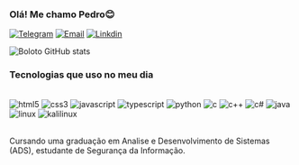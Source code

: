 ### Olá! Me chamo Pedro😊

[![Telegram](https://img.shields.io/badge/Telegram-2CA5E0?style=for-the-badge&logo=telegram&logoColor=white
)](https://t.me/boloto1979)
[![Email](https://img.shields.io/badge/Gmail-D14836?style=for-the-badge&logo=gmail&logoColor=white
)](https://criarmeulink.com.br/u/1675193138)
[![Linkdin](https://img.shields.io/badge/linktree-39E09B?style=for-the-badge&logo=linktree&logoColor=white
)](www.linkedin.com/in/pedro-lima-5968b81b5)

![Boloto GitHub stats](https://github-readme-stats.vercel.app/api?username=anuraghazra)

### Tecnologias que uso no meu dia
<div style="display: inline_block"><br/>
  <img alig="center" alt="html5" src="https://img.shields.io/badge/HTML5-E34F26?style=for-the-badge&logo=html5&logoColor=white"/>
  <img alig="center" alt="css3" src="https://img.shields.io/badge/CSS3-1572B6?style=for-the-badge&logo=css3&logoColor=white"/>
  <img alig="center" alt="javascript" src="https://img.shields.io/badge/JavaScript-F7DF1E?style=for-the-badge&logo=javascript&logoColor=black"/>
<img alig="center" alt="typescript" src="https://img.shields.io/badge/TypeScript-007ACC?style=for-the-badge&logo=typescript&logoColor=white"/>
<img alig="center" alt="python" src="https://img.shields.io/badge/Python-3776AB?style=for-the-badge&logo=python&logoColor=white"/>
<img alig="center" alt="c" src="https://img.shields.io/badge/C-00599C?style=for-the-badge&logo=c&logoColor=white"/>

<img alig="center" alt="c++" src="https://img.shields.io/badge/C%2B%2B-00599C?style=for-the-badge&logo=c%2B%2B&logoColor=white"/>
<img alig="center" alt="c#" src="https://img.shields.io/badge/C%23-239120?style=for-the-badge&logo=c-sharp&logoColor=white"/>
<img alig="center" alt="java" src="https://img.shields.io/badge/Java-ED8B00?style=for-the-badge&logo=openjdk&logoColor=white"/>
<img alig="center" alt="linux" src="https://img.shields.io/badge/Linux-FCC624?style=for-the-badge&logo=linux&logoColor=black"/>
<img alig="center" alt="kalilinux" src="https://img.shields.io/badge/Kali_Linux-557C94?style=for-the-badge&logo=kali-linux&logoColor=white"/>
</div><br/>

Cursando uma graduação em Analise e Desenvolvimento de Sistemas (ADS), estudante de Segurança da Informação.

